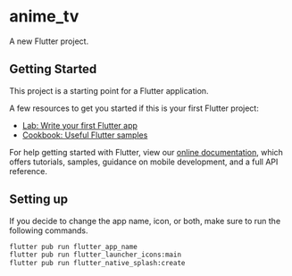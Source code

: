 # anime_tv

A new Flutter project.

## Getting Started

This project is a starting point for a Flutter application.

A few resources to get you started if this is your first Flutter project:

- [Lab: Write your first Flutter app](https://flutter.dev/docs/get-started/codelab)
- [Cookbook: Useful Flutter samples](https://flutter.dev/docs/cookbook)

For help getting started with Flutter, view our
[online documentation](https://flutter.dev/docs), which offers tutorials,
samples, guidance on mobile development, and a full API reference.


## Setting up

If you decide to change the app name, icon, or both, make sure to run the following commands.

```sh
flutter pub run flutter_app_name
flutter pub run flutter_launcher_icons:main
flutter pub run flutter_native_splash:create
```